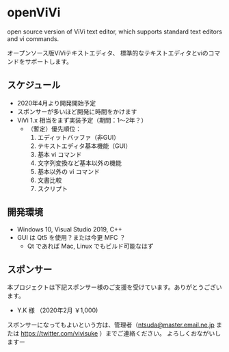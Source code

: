 # openViVi
open source version of ViVi text editor, which supports standard text editors and vi commands.

オープンソース版ViViテキストエディタ、
標準的なテキストエディタとviのコマンドをサポートします。

## スケジュール
- 2020年4月より開発開始予定
- スポンサーが多いほど開発に時間をかけます
- ViVi 1.x 相当をまず実装予定（期間：1～2年？）
  - （暫定）優先順位：
    1. エディットバッファ（非GUI）
    1. テキストエディタ基本機能（GUI）
    1. 基本 vi コマンド
    1. 文字列変換など基本以外の機能
    1. 基本以外の vi コマンド
    1. 文書比較
    1. スクリプト

## 開発環境
- Windows 10, Visual Studio 2019, C++
- GUI は Qt5 を使用？または今更 MFC ？
  - Qt であれば Mac, Linux でもビルド可能なはず

## スポンサー
本プロジェクトは下記スポンサー様のご支援を受けています。ありがとうございます。
- Y.K 様 （2020年2月 ￥1,000)

スポンサーになってもよいという方は、管理者（ntsuda@master.email.ne.jp または https://twitter.com/vivisuke ）までご連絡ください。
よろしくおながいしますー
